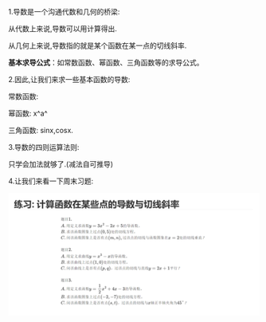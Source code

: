 1.导数是一个沟通代数和几何的桥梁:

从代数上来说,导数可以用计算得出.

从几何上来说,导数指的就是某个函数在某一点的切线斜率.



**基本求导公式**：如常数函数、幂函数、三角函数等的求导公式。

2.因此,让我们来求一些基本函数的导数:

常数函数:

幂函数: x^a^

三角函数: sinx,cosx.



3.导数的四则运算法则:

只学会加法就够了.(减法自可推导)



4.让我们来看一下周末习题:

![image-20250805101617206](Pics/image-20250805101617206.png)

